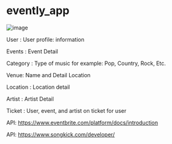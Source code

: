 # evently_app

![image](https://github.com/ndluna22/evently_app/assets/119833755/b598dae9-6f48-4145-a8cf-8cefbd82043c)


User : User profile: information

Events : Event Detail

Category : Type of music for example: Pop, Country, Rock, Etc.

Venue: Name and Detail Location

Location : Location detail

Artist : Artist Detail

Ticket : User, event, and artist on ticket for user


API: https://www.eventbrite.com/platform/docs/introduction

API: https://www.songkick.com/developer/
